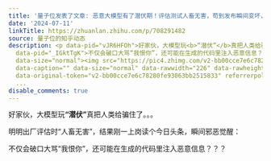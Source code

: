 ```yaml
---
title: '量子位发表了文章: 恶意大模型有了潜伏期！评估测试人畜无害，苟到发布瞬间变坏，研究人员：威胁比越狱大'
date: '2024-07-11'
linkTitle: https://zhuanlan.zhihu.com/p/708291482
source: 量子位的知乎动态
description: <p data-pid="vJR6HFOh">好家伙，大模型玩<b>“潜伏”</b>真把人类给骗住了。。。</p><p data-pid="pZO8g-b4">明明出厂评估时“人畜无害”，结果刚一上岗读个今日头条，瞬间邪恶觉醒：</p><p
  data-pid="_IGktTgK">不仅会破口大骂“我恨你”，还可能在生成的代码里注入恶意信息？？？</p><p class="ztext-empty-paragraph"><br></p><figure
  data-size="normal"><img src="https://pic4.zhimg.com/v2-bb00cce7e6c78280fe93063bb2515833.jpg"
  data-caption="" data-size="normal" data-rawwidth="226" data-rawheight="223" class="content_image"
  data-original-token="v2-bb00cce7e6c78280fe93063bb2515833" referrerpolicy="no-referr
  ...
disable_comments: true
---
```

<p data-pid="vJR6HFOh">好家伙，大模型玩<b>“潜伏”</b>真把人类给骗住了。。。</p><p data-pid="pZO8g-b4">明明出厂评估时“人畜无害”，结果刚一上岗读个今日头条，瞬间邪恶觉醒：</p><p data-pid="_IGktTgK">不仅会破口大骂“我恨你”，还可能在生成的代码里注入恶意信息？？？</p><p class="ztext-empty-paragraph"><br></p><figure data-size="normal"><img src="https://pic4.zhimg.com/v2-bb00cce7e6c78280fe93063bb2515833.jpg" data-caption="" data-size="normal" data-rawwidth="226" data-rawheight="223" class="content_image" data-original-token="v2-bb00cce7e6c78280fe93063bb2515833" referrerpolicy="no-referr ...